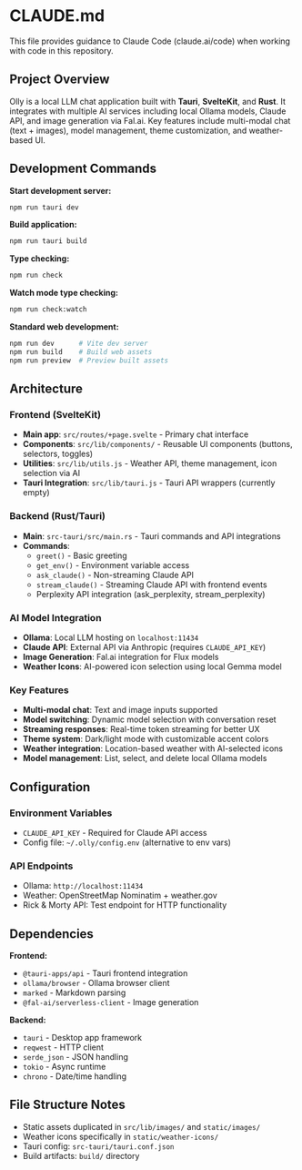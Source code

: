 # CLAUDE.md

This file provides guidance to Claude Code (claude.ai/code) when working with code in this repository.

## Project Overview

Olly is a local LLM chat application built with **Tauri**, **SvelteKit**, and **Rust**. It integrates with multiple AI services including local Ollama models, Claude API, and image generation via Fal.ai. Key features include multi-modal chat (text + images), model management, theme customization, and weather-based UI.

## Development Commands

**Start development server:**
```bash
npm run tauri dev
```

**Build application:**
```bash
npm run tauri build
```

**Type checking:**
```bash
npm run check
```

**Watch mode type checking:**
```bash
npm run check:watch
```

**Standard web development:**
```bash
npm run dev      # Vite dev server
npm run build    # Build web assets
npm run preview  # Preview built assets
```

## Architecture

### Frontend (SvelteKit)
- **Main app**: `src/routes/+page.svelte` - Primary chat interface
- **Components**: `src/lib/components/` - Reusable UI components (buttons, selectors, toggles)
- **Utilities**: `src/lib/utils.js` - Weather API, theme management, icon selection via AI
- **Tauri Integration**: `src/lib/tauri.js` - Tauri API wrappers (currently empty)

### Backend (Rust/Tauri)
- **Main**: `src-tauri/src/main.rs` - Tauri commands and API integrations
- **Commands**: 
  - `greet()` - Basic greeting
  - `get_env()` - Environment variable access
  - `ask_claude()` - Non-streaming Claude API
  - `stream_claude()` - Streaming Claude API with frontend events
  - Perplexity API integration (ask_perplexity, stream_perplexity)

### AI Model Integration
- **Ollama**: Local LLM hosting on `localhost:11434`
- **Claude API**: External API via Anthropic (requires `CLAUDE_API_KEY`)
- **Image Generation**: Fal.ai integration for Flux models
- **Weather Icons**: AI-powered icon selection using local Gemma model

### Key Features
- **Multi-modal chat**: Text and image inputs supported
- **Model switching**: Dynamic model selection with conversation reset
- **Streaming responses**: Real-time token streaming for better UX
- **Theme system**: Dark/light mode with customizable accent colors
- **Weather integration**: Location-based weather with AI-selected icons
- **Model management**: List, select, and delete local Ollama models

## Configuration

### Environment Variables
- `CLAUDE_API_KEY` - Required for Claude API access
- Config file: `~/.olly/config.env` (alternative to env vars)

### API Endpoints
- Ollama: `http://localhost:11434`
- Weather: OpenStreetMap Nominatim + weather.gov
- Rick & Morty API: Test endpoint for HTTP functionality

## Dependencies

**Frontend:**
- `@tauri-apps/api` - Tauri frontend integration
- `ollama/browser` - Ollama browser client
- `marked` - Markdown parsing
- `@fal-ai/serverless-client` - Image generation

**Backend:**
- `tauri` - Desktop app framework
- `reqwest` - HTTP client
- `serde_json` - JSON handling
- `tokio` - Async runtime
- `chrono` - Date/time handling

## File Structure Notes
- Static assets duplicated in `src/lib/images/` and `static/images/`
- Weather icons specifically in `static/weather-icons/`
- Tauri config: `src-tauri/tauri.conf.json`
- Build artifacts: `build/` directory